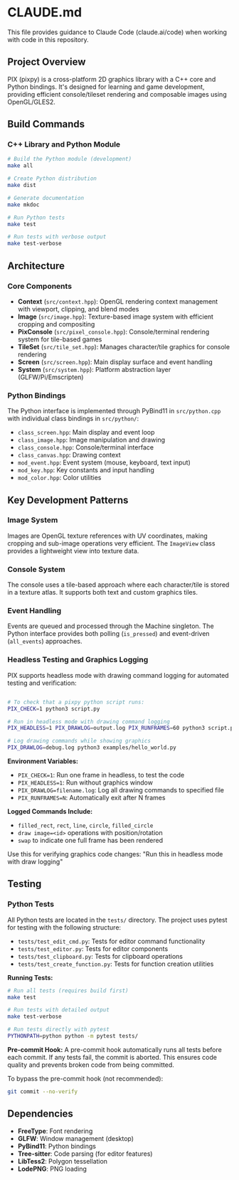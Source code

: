 # CLAUDE.md

This file provides guidance to Claude Code (claude.ai/code) when working with code in this repository.

## Project Overview

PIX (pixpy) is a cross-platform 2D graphics library with a C++ core and Python bindings. It's designed for learning and game development, providing efficient console/tileset rendering and composable images using OpenGL/GLES2.

## Build Commands

### C++ Library and Python Module
```bash
# Build the Python module (development)
make all

# Create Python distribution
make dist

# Generate documentation
make mkdoc

# Run Python tests
make test

# Run tests with verbose output
make test-verbose
```
## Architecture

### Core Components

- **Context** (`src/context.hpp`): OpenGL rendering context management with viewport, clipping, and blend modes
- **Image** (`src/image.hpp`): Texture-based image system with efficient cropping and compositing
- **PixConsole** (`src/pixel_console.hpp`): Console/terminal rendering system for tile-based games
- **TileSet** (`src/tile_set.hpp`): Manages character/tile graphics for console rendering
- **Screen** (`src/screen.hpp`): Main display surface and event handling
- **System** (`src/system.hpp`): Platform abstraction layer (GLFW/Pi/Emscripten)

### Python Bindings

The Python interface is implemented through PyBind11 in `src/python.cpp` with individual class bindings in `src/python/`:

- `class_screen.hpp`: Main display and event loop
- `class_image.hpp`: Image manipulation and drawing
- `class_console.hpp`: Console/terminal interface
- `class_canvas.hpp`: Drawing context
- `mod_event.hpp`: Event system (mouse, keyboard, text input)
- `mod_key.hpp`: Key constants and input handling
- `mod_color.hpp`: Color utilities

## Key Development Patterns

### Image System
Images are OpenGL texture references with UV coordinates, making cropping and sub-image operations very efficient. The `ImageView` class provides a lightweight view into texture data.

### Console System
The console uses a tile-based approach where each character/tile is stored in a texture atlas. It supports both text and custom graphics tiles.

### Event Handling
Events are queued and processed through the Machine singleton. The Python interface provides both polling (`is_pressed`) and event-driven (`all_events`) approaches.

### Headless Testing and Graphics Logging

PIX supports headless mode with drawing command logging for automated testing and verification:

```bash

# To check that a pixpy python script runs:
PIX_CHECK=1 python3 script.py

# Run in headless mode with drawing command logging
PIX_HEADLESS=1 PIX_DRAWLOG=output.log PIX_RUNFRAMES=60 python3 script.py

# Log drawing commands while showing graphics
PIX_DRAWLOG=debug.log python3 examples/hello_world.py
```

**Environment Variables:**
- `PIX_CHECK=1`: Run one frame in headless, to test the code 
- `PIX_HEADLESS=1`: Run without graphics window
- `PIX_DRAWLOG=filename.log`: Log all drawing commands to specified file
- `PIX_RUNFRAMES=N`: Automatically exit after N frames

**Logged Commands Include:**
- `filled_rect`, `rect`, `line`, `circle`, `filled_circle`
- `draw image=<id>` operations with position/rotation
- `swap` to indicate one full frame has been rendered

Use this for verifying graphics code changes: "Run this in headless mode with draw logging"

## Testing

### Python Tests
All Python tests are located in the `tests/` directory. The project uses pytest for testing with the following structure:

- `tests/test_edit_cmd.py`: Tests for editor command functionality
- `tests/test_editor.py`: Tests for editor components
- `tests/test_clipboard.py`: Tests for clipboard operations
- `tests/test_create_function.py`: Tests for function creation utilities

**Running Tests:**
```bash
# Run all tests (requires build first)
make test

# Run tests with detailed output
make test-verbose

# Run tests directly with pytest
PYTHONPATH=python python -m pytest tests/
```

**Pre-commit Hook:**
A pre-commit hook automatically runs all tests before each commit. If any tests fail, the commit is aborted. This ensures code quality and prevents broken code from being committed.

To bypass the pre-commit hook (not recommended):
```bash
git commit --no-verify
```

## Dependencies

- **FreeType**: Font rendering
- **GLFW**: Window management (desktop)
- **PyBind11**: Python bindings
- **Tree-sitter**: Code parsing (for editor features)
- **LibTess2**: Polygon tessellation
- **LodePNG**: PNG loading
